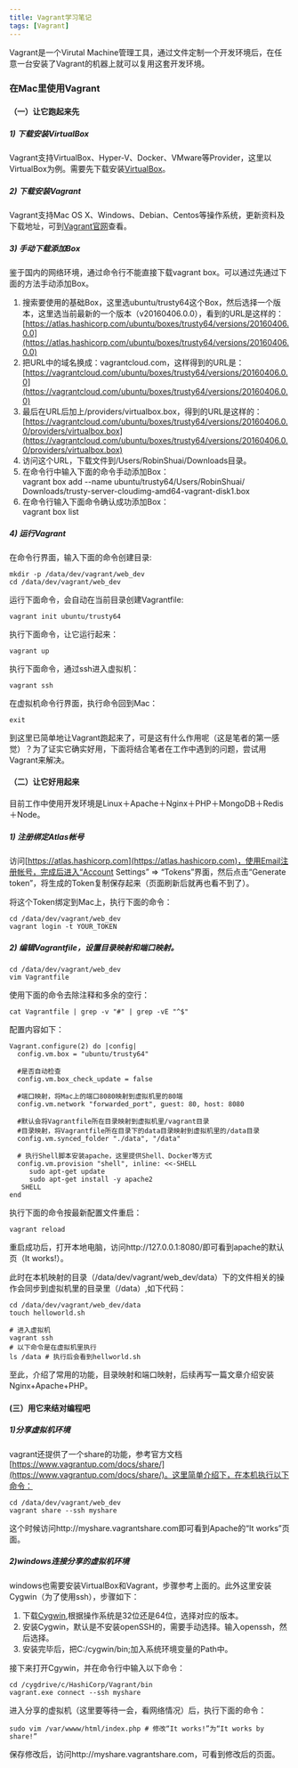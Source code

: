 ```yaml
---
title: Vagrant学习笔记
tags: [Vagrant]
---
```


Vagrant是一个Virutal Machine管理工具，通过文件定制一个开发环境后，在任意一台安装了Vagrant的机器上就可以复用这套开发环境。

<!--more-->

### 在Mac里使用Vagrant

#### （一）让它跑起来先

##### 1) 下载安装VirtualBox
Vagrant支持VirtualBox、Hyper-V、Docker、VMware等Provider，这里以VirtualBox为例。需要先下载安装[VirtualBox](https://www.virtualbox.org/wiki/Downloads)。

##### 2) 下载安装Vagrant
Vagrant支持Mac OS X、Windows、Debian、Centos等操作系统，更新资料及下载地址，可到[Vagrant官网](https://www.vagrantup.com/downloads.html)查看。

##### 3) 手动下载添加Box
鉴于国内的网络环境，通过命令行不能直接下载vagrant box。可以通过先通过下面的方法手动添加Box。

1. 搜索要使用的基础Box，这里选ubuntu/trusty64这个Box，然后选择一个版本，这里选当前最新的一个版本（v20160406.0.0），看到的URL是这样的：<br>[https://atlas.hashicorp.com/ubuntu/boxes/trusty64/versions/20160406.0.0](https://atlas.hashicorp.com/ubuntu/boxes/trusty64/versions/20160406.0.0)
2. 把URL中的域名换成：vagrantcloud.com，这样得到的URL是：<br>[https://vagrantcloud.com/ubuntu/boxes/trusty64/versions/20160406.0.0](https://vagrantcloud.com/ubuntu/boxes/trusty64/versions/20160406.0.0)
3. 最后在URL后加上/providers/virtualbox.box，得到的URL是这样的：<br>[https://vagrantcloud.com/ubuntu/boxes/trusty64/versions/20160406.0.0/providers/virtualbox.box](https://vagrantcloud.com/ubuntu/boxes/trusty64/versions/20160406.0.0/providers/virtualbox.box)
4. 访问这个URL，下载文件到/Users/RobinShuai/Downloads目录。
5. 在命令行中输入下面的命令手动添加Box：<br>
	vagrant box add --name ubuntu/trusty64/Users/RobinShuai/	Downloads/trusty-server-cloudimg-amd64-vagrant-disk1.box
6. 在命令行输入下面命令确认成功添加Box：<br>
	vagrant box list
	
##### 4) 运行Vagrant
在命令行界面，输入下面的命令创建目录:

	mkdir -p /data/dev/vagrant/web_dev
	cd /data/dev/vagrant/web_dev

运行下面命令，会自动在当前目录创建Vagrantfile:

	vagrant init ubuntu/trusty64
执行下面命令，让它运行起来：

	vagrant up

执行下面命令，通过ssh进入虚拟机：

	vagrant ssh
	
在虚拟机命令行界面，执行命令回到Mac：

	exit

到这里已简单地让Vagrant跑起来了，可是这有什么作用呢（这是笔者的第一感觉）？为了证实它确实好用，下面将结合笔者在工作中遇到的问题，尝试用Vagrant来解决。

#### （二）让它好用起来

目前工作中使用开发环境是Linux＋Apache＋Nginx＋PHP＋MongoDB＋Redis＋Node。

##### 1) 注册绑定Atlas帐号
访问[https://atlas.hashicorp.com](https://atlas.hashicorp.com)，使用Email注册帐号，完成后进入“Account Settings” => “Tokens”界面，然后点击“Generate token”，将生成的Token复制保存起来（页面刷新后就再也看不到了）。

将这个Token绑定到Mac上，执行下面的命令：

	cd /data/dev/vagrant/web_dev
	vagrant login -t YOUR_TOKEN

##### 2) 编辑Vagrantfile，设置目录映射和端口映射。

	cd /data/dev/vagrant/web_dev
	vim Vagrantfile

使用下面的命令去除注释和多余的空行：

	cat Vagrantfile | grep -v "#" | grep -vE "^$"

配置内容如下：

	Vagrant.configure(2) do |config|
	  config.vm.box = "ubuntu/trusty64"
	  
	  #是否自动检查
	  config.vm.box_check_update = false 
	  
	  #端口映射，将Mac上的端口8080映射到虚拟机里的80端
	  config.vm.network "forwarded_port", guest: 80, host: 8080
	  
	  #默认会将Vagrantfile所在目录映射到虚拟机里/vagrant目录
	  #目录映射，将Vagrantfile所在目录下的data目录映射到虚拟机里的/data目录
	  config.vm.synced_folder "./data", "/data"
	  
	  # 执行Shell脚本安装apache，这里提供Shell、Docker等方式
	  config.vm.provision "shell", inline: <<-SHELL
	     sudo apt-get update
	     sudo apt-get install -y apache2
   	   SHELL
	end
	
执行下面的命令按最新配置文件重启：

	vagrant reload


重启成功后，打开本地电脑，访问http://127.0.0.1:8080/即可看到apache的默认页（It works!）。

此时在本机映射的目录（/data/dev/vagrant/web_dev/data）下的文件相关的操作会同步到虚拟机里的目录里（/data）,如下代码：

	cd /data/dev/vagrant/web_dev/data
	touch helloworld.sh
	
	# 进入虚拟机
	vagrant ssh
	# 以下命令是在虚拟机里执行
	ls /data # 执行后会看到hellworld.sh
	
至此，介绍了常用的功能，目录映射和端口映射，后续再写一篇文章介绍安装Nginx+Apache+PHP。

#### (三）用它来结对编程吧

##### 1)分享虚拟机环境
vagrant还提供了一个share的功能，参考官方文档[https://www.vagrantup.com/docs/share/](https://www.vagrantup.com/docs/share/)。这里简单介绍下，在本机执行以下命令：

	cd /data/dev/vagrant/web_dev
	vagrant share --ssh myshare
	
这个时候访问http://myshare.vagrantshare.com即可看到Apache的“It works”页面。

##### 2)windows连接分享的虚拟机环境

windows也需要安装VirtualBox和Vagrant，步骤参考上面的。此外这里安装Cygwin（为了使用ssh），步骤如下：

1. 下载[Cygwin](http://www.cygwin.com/),根据操作系统是32位还是64位，选择对应的版本。
2. 安装Cygwin，默认是不安装openSSH的，需要手动选择。输入openssh，然后选择。
3. 安装完毕后，把C:/cygwin/bin;加入系统环境变量的Path中。

接下来打开Cgywin，并在命令行中输入以下命令：

	cd /cygdrive/c/HashiCorp/Vagrant/bin
	vagrant.exe connect --ssh myshare
	
进入分享的虚拟机（这里要等待一会，看网络情况）后，执行下面的命令：

	sudo vim /var/wwww/html/index.php # 修改“It works!”为“It works by share!”
	
保存修改后，访问http://myshare.vagrantshare.com，可看到修改后的页面。